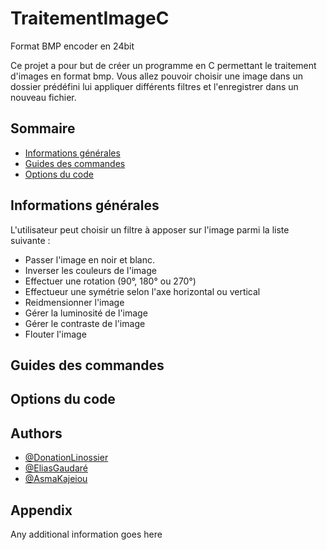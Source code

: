 # TraitementImageC

Format BMP encoder en 24bit 

Ce projet a pour but de créer un programme en C permettant le traitement d'images en format bmp. Vous allez pouvoir choisir une image dans un dossier prédéfini lui appliquer différents filtres et l'enregistrer dans un nouveau fichier.

## Sommaire


* [Informations générales](#informations-générales)
* [Guides des commandes](#guides-des-commandes)
* [Options du code](#options-du-code)

## Informations générales

L'utilisateur peut choisir un filtre à apposer sur l'image parmi la liste suivante :
 
 * Passer l'image en noir et blanc.
 * Inverser les couleurs de l'image
 * Effectuer une rotation (90°, 180° ou 270°)
* Effectueur une symétrie selon l'axe horizontal ou vertical
* Reidmensionner l'image
* Gérer la luminosité de l'image
* Gérer le contraste de l'image
* Flouter l'image
## Guides des commandes
## Options du code
## Authors

- [@DonationLinossier](https://www.github.com/DonatienLinossier)
- [@EliasGaudaré](https://www.github.com/Eliasgdr)
- [@AsmaKajeiou](https://www.github.com/asmakaj)



## Appendix

Any additional information goes here

